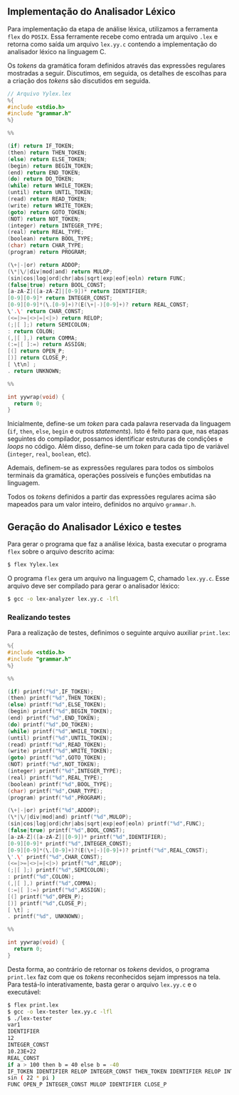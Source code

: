 ## Implementação do Analisador Léxico

Para implementação da etapa de análise léxica, utilizamos a ferramenta `flex` do `POSIX`. Essa ferramente recebe como entrada um arquivo `.lex` e retorna como saída um arquivo `lex.yy.c` contendo a implementação do analisador léxico na linguagem C.

Os _tokens_ da gramática foram definidos através das expressões regulares mostradas a seguir. Discutimos, em seguida, os detalhes de escolhas para a criação dos _tokens_ são discutidos em seguida.

```c
// Arquivo Yylex.lex
%{
#include <stdio.h>
#include "grammar.h"
%}

%%

(if) return IF_TOKEN;
(then) return THEN_TOKEN;
(else) return ELSE_TOKEN;
(begin) return BEGIN_TOKEN;
(end) return END_TOKEN;
(do) return DO_TOKEN;
(while) return WHILE_TOKEN;
(until) return UNTIL_TOKEN;
(read) return READ_TOKEN;
(write) return WRITE_TOKEN;
(goto) return GOTO_TOKEN;
(NOT) return NOT_TOKEN;
(integer) return INTEGER_TYPE;
(real) return REAL_TYPE;
(boolean) return BOOL_TYPE;
(char) return CHAR_TYPE;
(program) return PROGRAM;

(\+|-|or) return ADDOP;
(\*|\/|div|mod|and) return MULOP;
(sin|cos|log|ord|chr|abs|sqrt|exp|eof|eoln) return FUNC;
(false|true) return BOOL_CONST;
[a-zA-Z]([a-zA-Z]|[0-9])* return IDENTIFIER;
[0-9][0-9]* return INTEGER_CONST;
[0-9][0-9]*(\.[0-9]+)?(E(\+|-)[0-9]+)? return REAL_CONST;
\'.\' return CHAR_CONST;
(<=|>=|<>|=|<|>) return RELOP;
(;|[ ];) return SEMICOLON;
: return COLON;
(,|[ ],) return COMMA;
(:=|[ ]:=) return ASSIGN;
[(] return OPEN_P;
[)] return CLOSE_P;
[ \t\n] ;
. return UNKNOWN;

%%

int yywrap(void) {
  return 0;
}
```

Inicialmente, define-se um _token_ para cada palavra reservada da linguagem (`if`, `then`, `else`, `begin` e outros _statements_). Isto é feito para que, nas etapas seguintes do compilador, possamos identificar estruturas de condições e _loops_ no código. Além disso, define-se um _token_ para cada tipo de variável (`integer`, `real`, `boolean`, etc).

Ademais, definem-se as expressões regulares para todos os símbolos terminais da gramática, operações possíveis e funções embutidas na linguagem.

Todos os _tokens_ definidos a partir das expressões regulares acima são mapeados para um valor inteiro, definidos no arquivo `grammar.h`.

## Geração do Analisador Léxico e testes

Para gerar o programa que faz a análise léxica, basta executar o programa `flex` sobre o arquivo descrito acima:

```bash
$ flex Yylex.lex
```

O programa `flex` gera um arquivo na linguagem C, chamado `lex.yy.c`. Esse arquivo deve ser compilado para gerar o analisador léxico:

```bash
$ gcc -o lex-analyzer lex.yy.c -lfl
```

### Realizando testes

Para a realização de testes, definimos o seguinte arquivo auxiliar `print.lex`:

```c
%{
#include <stdio.h>
#include "grammar.h"
%}

%%

(if) printf("%d",IF_TOKEN);
(then) printf("%d",THEN_TOKEN);
(else) printf("%d",ELSE_TOKEN);
(begin) printf("%d",BEGIN_TOKEN);
(end) printf("%d",END_TOKEN);
(do) printf("%d",DO_TOKEN);
(while) printf("%d",WHILE_TOKEN);
(until) printf("%d",UNTIL_TOKEN);
(read) printf("%d",READ_TOKEN);
(write) printf("%d",WRITE_TOKEN);
(goto) printf("%d",GOTO_TOKEN);
(NOT) printf("%d",NOT_TOKEN);
(integer) printf("%d",INTEGER_TYPE);
(real) printf("%d",REAL_TYPE);
(boolean) printf("%d",BOOL_TYPE);
(char) printf("%d",CHAR_TYPE);
(program) printf("%d",PROGRAM);

(\+|-|or) printf("%d",ADDOP);
(\*|\/|div|mod|and) printf("%d",MULOP);
(sin|cos|log|ord|chr|abs|sqrt|exp|eof|eoln) printf("%d",FUNC);
(false|true) printf("%d",BOOL_CONST);
[a-zA-Z]([a-zA-Z]|[0-9])* printf("%d",IDENTIFIER);
[0-9][0-9]* printf("%d",INTEGER_CONST);
[0-9][0-9]*(\.[0-9]+)?(E(\+|-)[0-9]+)? printf("%d",REAL_CONST);
\'.\' printf("%d",CHAR_CONST);
(<=|>=|<>|=|<|>) printf("%d",RELOP);
(;|[ ];) printf("%d",SEMICOLON);
: printf("%d",COLON);
(,|[ ],) printf("%d",COMMA);
(:=|[ ]:=) printf("%d",ASSIGN);
[(] printf("%d",OPEN_P);
[)] printf("%d",CLOSE_P);
[ \t] ;
. printf("%d", UNKNOWN);

%%

int yywrap(void) {
  return 0;
}
```

Desta forma, ao contrário de retornar os _tokens_ devidos, o programa `print.lex` faz com que os _tokens_ reconhecidos sejam impressos na tela. Para testá-lo interativamente, basta gerar o arquivo `lex.yy.c` e o executável:

```bash
$ flex print.lex
$ gcc -o lex-tester lex.yy.c -lfl
$ ./lex-tester
var1
IDENTIFIER 
12 
INTEGER_CONST 
10.23E+22
REAL_CONST 
if a > 100 then b = 40 else b = -40
IF_TOKEN IDENTIFIER RELOP INTEGER_CONST THEN_TOKEN IDENTIFIER RELOP INTEGER_CONST ELSE_TOKEN IDENTIFIER RELOP ADDOP INTEGER_CONST 
sin ( 22 * pi )
FUNC OPEN_P INTEGER_CONST MULOP IDENTIFIER CLOSE_P
```

